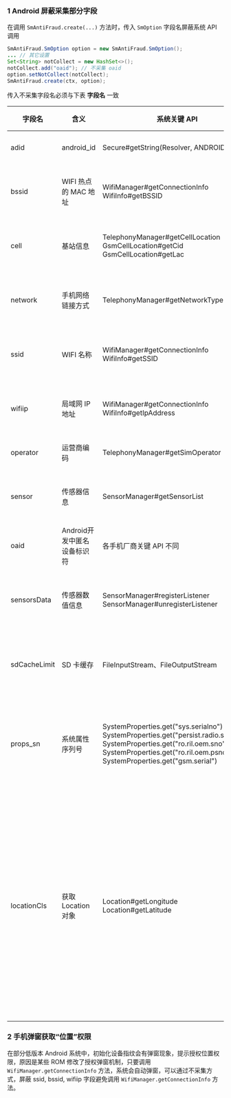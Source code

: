 ### 1 Android 屏蔽采集部分字段

在调用 `SmAntiFraud.create(...)` 方法时，传入 `SmOption` 字段名屏蔽系统 API 调用

```java
SmAntiFraud.SmOption option = new SmAntiFraud.SmOption(); 
... // 其它设置
Set<String> notCollect = new HashSet<>(); 
notCollect.add("oaid"); // 不采集 oaid
option.setNotCollect(notCollect);
SmAntiFraud.create(ctx, option);
```

传入不采集字段名必须与下表 **字段名** 一致

| 字段名   | 含义                        | 系统关键 API                                                 | 删除后影响                                      | 版本 |
| -------- | --------------------------- | ------------------------------------------------------------ | ----------------------------------------------- | -------- |
| adid     | android_id                  | Secure#getString(Resolver, ANDROID_ID)                       | 影响设备标识稳定性                              | 2.9.4/3.0.4 |
| bssid    | WIFI 热点的 MAC 地址        | WifiManager#getConnectionInfo<br />WifiInfo#getBSSID         | 影响风险设备聚集风险的识别                      | 2.9.4/3.0.4 |
| cell     | 基站信息                    | TelephonyManager#getCellLocation<br />GsmCellLocation#getCid<br />GsmCellLocation#getLac | 影响风险设备聚集风险的识别                      | 2.9.4/3.0.4 |
| network  | 手机网络链接方式            | TelephonyManager#getNetworkType                              | 影响网络状态相关的逻辑校验                      | 2.9.4/3.0.4 |
| ssid | WIFI 名称 | WifiManager#getConnectionInfo<br />WifiInfo#getSSID | 影响风险设备聚集风险的识别 | 2.9.4/3.0.4 |
| wifiip | 局域网 IP 地址 | WifiManager#getConnectionInfo<br />WifiInfo#getIpAddress | 影响风险设备聚集风险的识别 | 2.9.4/3.0.4 |
| operator | 运营商编码                  | TelephonyManager#getSimOperator                              | 影响网络状态的校验                              | 2.9.4/3.0.4 |
| sensor   | 传感器信息                  | SensorManager#getSensorList                                  | 影响与篡改识别相关的逻辑校验                    | 2.9.4/3.0.4 |
| oaid | Android开发中匿名设备标识符 | 各手机厂商关键 API 不同 | 暂无 | 2.10.0/3.0.6 |
| sensorsData | 传感器数值信息 | SensorManager#registerListener<br />SensorManager#unregisterListener | 暂无影响，后续可能会影响聚集类的策略 | 2.13.0/3.1.0 |
| sdCacheLimit | SD 卡缓存 |FileInputStream、FileOutputStream|低版本系统上会影响全局标识关联能力|  |
| props_sn | 系统属性序列号              | SystemProperties.get("sys.serialno")<br />SystemProperties.get("persist.radio.serialno")<br />SystemProperties.get("ro.ril.oem.sno")<br />SystemProperties.get("ro.ril.oem.psno")<br />SystemProperties.get("gsm.serial") | 在 Android 9 及以下版本，可能影响设备标识稳定性 | 2.13.0/3.2.2 |
| locationCls  | 获取 Location 对象          | Location#getLongitude<br />Location#getLatitude              | 影响与篡改地理位置类的识别<br />此数据非获取真实地理位置，但是可能会被三方检测误检为获取地理位置，如果无申诉途径可以将此字段屏蔽。 | 2.13.2/3.5.2 |

### 2 手机弹窗获取“位置”权限

在部分低版本 Android 系统中，初始化设备指纹会有弹窗现象，提示授权位置权限，原因是某些 ROM 修改了授权弹窗机制，只要调用 `WifiManager.getConnectionInfo` 方法，系统会自动弹窗，可以通过不采集方式，屏蔽 ssid, bssid, wifiip 字段避免调用 `WifiManager.getConnectionInfo` 方法。

